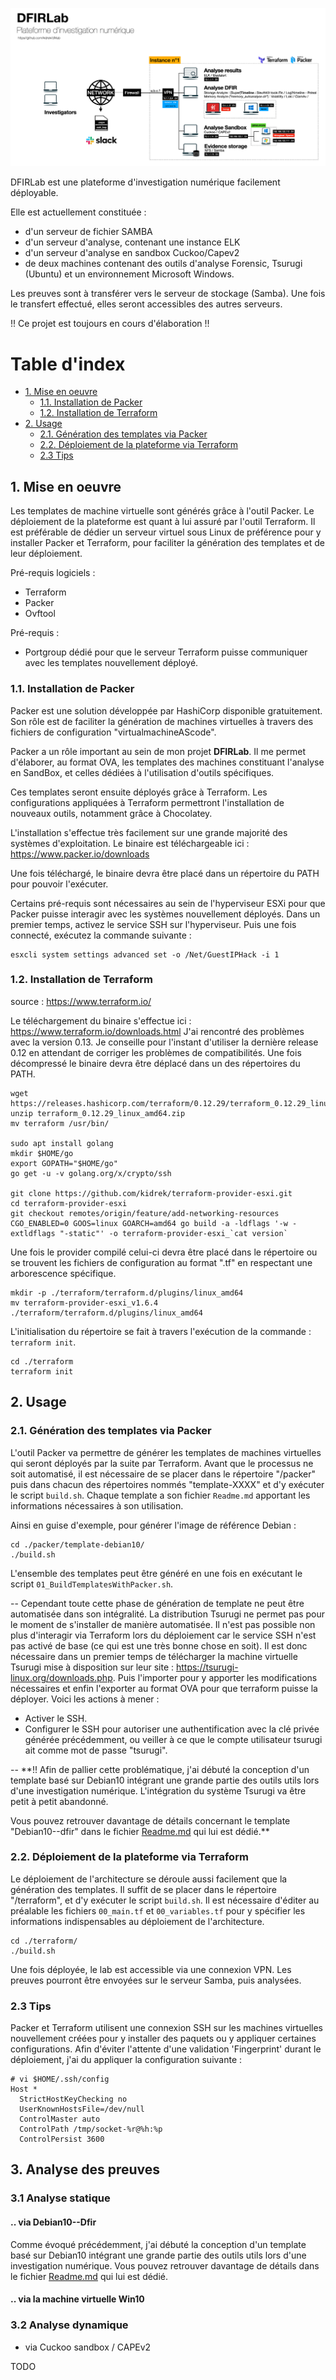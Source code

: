 ![](./DFIRLab.png)


DFIRLab est une plateforme d'investigation numérique facilement déployable.

Elle est actuellement constituée :
* d'un serveur de fichier SAMBA
* d'un serveur d'analyse, contenant une instance ELK
* d'un serveur d'analyse en sandbox Cuckoo/Capev2
* de deux machines contenant des outils d'analyse Forensic, Tsurugi (Ubuntu) et un environnement Microsoft Windows.

Les preuves sont à transférer vers le serveur de stockage (Samba). 
Une fois le transfert effectué, elles seront accessibles des autres serveurs.

!! Ce projet est toujours en cours d'élaboration !! 

# Table d'index

- [1. Mise en oeuvre](#1-mise-en-oeuvre)
  * [1.1. Installation de Packer](#11-installation-de-packer)
  * [1.2. Installation de Terraform](#12-installation-de-terraform)
- [2. Usage](#2-usage)
  * [2.1. Génération des templates via Packer](#21-génération-des-templates-via-packer)
  * [2.2. Déploiement de la plateforme via Terraform](#22-déploiement-de-la-plateforme-via-terraform)
  * [2.3 Tips](#23-tips)

  

## 1. Mise en oeuvre

Les templates de machine virtuelle sont générés grâce à l'outil Packer.
Le déploiement de la plateforme est quant à lui assuré par l'outil Terraform.
Il est préférable de dédier un serveur virtuel sous Linux de préférence pour y installer Packer et Terraform, pour faciliter la génération des templates et de leur déploiement.

Pré-requis logiciels : 

* Terraform
* Packer 
* Ovftool

Pré-requis :
* Portgroup dédié pour que le serveur Terraform puisse communiquer avec les templates nouvellement déployé.

### 1.1. Installation de Packer

Packer est une solution développée par HashiCorp disponible gratuitement.
Son rôle est de faciliter la génération de machines virtuelles à travers des fichiers de configuration "virtualmachineAScode".

Packer a un rôle important au sein de mon projet **DFIRLab**.
Il me permet d'élaborer, au format OVA, les templates des machines constituant l'analyse en SandBox, et celles dédiées à l'utilisation d'outils spécifiques.

Ces templates seront ensuite déployés grâce à Terraform.
Les configurations appliquées à Terraform permettront l'installation de nouveaux outils, notamment grâce à Chocolatey.

L'installation s'effectue très facilement sur une grande majorité des systèmes d'exploitation.
Le binaire est téléchargeable ici : https://www.packer.io/downloads

Une fois téléchargé, le binaire devra être placé dans un répertoire du PATH pour pouvoir l'exécuter.

Certains pré-requis sont nécessaires au sein de l'hyperviseur ESXi pour que Packer puisse interagir avec les systèmes nouvellement déployés.
Dans un premier temps, activez le service SSH sur l'hyperviseur. Puis une fois connecté, exécutez la commande suivante :

```
esxcli system settings advanced set -o /Net/GuestIPHack -i 1
```



### 1.2. Installation de Terraform 

source : https://www.terraform.io/

Le téléchargement du binaire s'effectue ici : https://www.terraform.io/downloads.html 
J'ai rencontré des problèmes avec la version 0.13. Je conseille pour l'instant d'utiliser la dernière release 0.12 en attendant de corriger les problèmes de compatibilités.
Une fois décompressé le binaire devra être déplacé dans un des répertoires du PATH.


``` 
wget https://releases.hashicorp.com/terraform/0.12.29/terraform_0.12.29_linux_amd64.zip
unzip terraform_0.12.29_linux_amd64.zip
mv terraform /usr/bin/

sudo apt install golang
mkdir $HOME/go
export GOPATH="$HOME/go"
go get -u -v golang.org/x/crypto/ssh

git clone https://github.com/kidrek/terraform-provider-esxi.git
cd terraform-provider-esxi
git checkout remotes/origin/feature/add-networking-resources
CGO_ENABLED=0 GOOS=linux GOARCH=amd64 go build -a -ldflags '-w -extldflags "-static"' -o terraform-provider-esxi_`cat version`
``` 

Une fois le provider compilé celui-ci devra être placé dans le répertoire ou se trouvent les fichiers de configuration au format ".tf" en respectant une arborescence spécifique.

```
mkdir -p ./terraform/terraform.d/plugins/linux_amd64
mv terraform-provider-esxi_v1.6.4 ./terraform/terraform.d/plugins/linux_amd64
```

L'initialisation du répertoire se fait à travers l'exécution de la commande : ```terraform init```.

```
cd ./terraform
terraform init
```


## 2. Usage

### 2.1. Génération des templates via Packer

L'outil Packer va permettre de générer les templates de machines virtuelles qui seront déployés par la suite par Terraform.
Avant que le processus ne soit automatisé, il est nécessaire de se placer dans le répertoire "/packer" puis dans chacun des répertoires nommés "template-XXXX" et d'y exécuter le script ```build.sh```. 
Chaque template a son fichier ```Readme.md``` apportant les informations nécessaires à son utilisation.

Ainsi en guise d'exemple, pour générer l'image de référence Debian :

```
cd ./packer/template-debian10/
./build.sh
```

L'ensemble des templates peut être généré en une fois en exécutant le script ```01_BuildTemplatesWithPacker.sh```. 


--
Cependant toute cette phase de génération de template ne peut être automatisée dans son intégralité.
La distribution Tsurugi ne permet pas pour le moment de s'installer de manière automatisée. Il n'est pas possible non plus d'interagir via Terraform lors du déploiement car le service SSH n'est pas activé de base (ce qui est une très bonne chose en soit).
Il est donc nécessaire dans un premier temps de télécharger la machine virtuelle Tsurugi mise à disposition sur leur site : https://tsurugi-linux.org/downloads.php.
Puis l'importer pour y apporter les modifications nécessaires et enfin l'exporter au format OVA pour que terraform puisse la déployer. 
Voici les actions à mener : 

* Activer le SSH.
* Configurer le SSH pour autoriser une authentification avec la clé privée générée précédemment, ou veiller à ce que le compte utilisateur tsurugi ait comme mot de passe "tsurugi".

--
**!! Afin de pallier cette problématique, j'ai débuté la conception d'un template basé sur Debian10 intégrant une grande partie des outils utils lors d'une investigation numérique. 
L'intégration du système Tsurugi va être petit à petit abandonné.

Vous pouvez retrouver davantage de détails concernant le template "Debian10--dfir" dans le fichier [Readme.md](https://github.com/kidrek/DFIRLab/tree/master/packer/template-debian10--dfir) qui lui est dédié.**

### 2.2. Déploiement de la plateforme via Terraform

Le déploiement de l'architecture se déroule aussi facilement que la génération des templates. Il suffit de se placer dans le répertoire "/terraform", et d'y exécuter le script ```build.sh```.
Il est nécessaire d'éditer au préalable les fichiers ```00_main.tf``` et ```00_variables.tf``` pour y spécifier les informations indispensables au déploiement de l'architecture.

```
cd ./terraform/
./build.sh
```

Une fois déployée, le lab est accessible via une connexion VPN. 
Les preuves pourront être envoyées sur le serveur Samba, puis analysées.

### 2.3 Tips

Packer et Terraform utilisent une connexion SSH sur les machines virtuelles nouvellement créées pour y installer des paquets ou y appliquer certaines configurations. Afin d'éviter l'attente d'une validation 'Fingerprint' durant le déploiement, j'ai du appliquer la configuration suivante :

```
# vi $HOME/.ssh/config 
Host *
  StrictHostKeyChecking no
  UserKnownHostsFile=/dev/null
  ControlMaster auto
  ControlPath /tmp/socket-%r@%h:%p
  ControlPersist 3600
```


## 3. Analyse des preuves

### 3.1 Analyse statique
#### .. via Debian10--Dfir
Comme évoqué précédemment, j'ai débuté la conception d'un template basé sur Debian10 intégrant une grande partie des outils utils lors d'une investigation numérique. Vous pouvez retrouver davantage de détails dans le fichier [Readme.md](https://github.com/kidrek/DFIRLab/tree/master/packer/template-debian10--dfir) qui lui est dédié.


#### .. via la machine virtuelle Win10


### 3.2 Analyse dynamique
* via Cuckoo sandbox / CAPEv2

TODO

